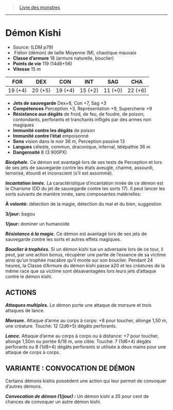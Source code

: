 ﻿> [Livre des monstres](tome_of_beasts.md)

---

# Démon Kishi

- Source: (LDM p79)
-  Fiélon (démon) de taille Moyenne (M), chaotique mauvais
- **Classe d’armure** 18 (armure naturelle, bouclier)
- **Points de vie** 119 (14d8+56)
- **Vitesse** 15 m

|FOR|DEX|CON|INT|SAG|CHA|
|---|---|---|---|---|---|
|19 (+4)|20 (+5)|19 (+4)|15 (+2)|11 (+0)|22 (+6)|

- **Jets de sauvegarde** Dex+8, Con +7, Sag +3
- **Compétences** Perception +3, Représentation +9, Supercherie +9
- **Résistance aux dégâts** de froid, de feu, de foudre, de poison; contondants, perforants et tranchants infligés par des armes non magiques
- **Immunité contre les dégâts** de poison
- **Immunité contre l’état** empoisonné
- **Sens** vision dans le noir 36 m, Perception passive 13
- **Langues** céleste, commun, draconique, infernal, télépathie 36 m
- **Dangerosité** 8 (3 900PX)

**_Bicéphale._** Ce démon est avantagé lors de ses tests de Perception et lors de ses jets de sauvegarde contre les états aveuglé, charmé, assourdi, terrorisé, étourdi et inconscient (s’il est assommé).

**_Incantation innée._** La caractéristique d’incantation innée de ce démon est le Charisme (DD du jet de sauvegarde contre les sorts 17). Il peut lancer les sorts suivants de manière innée, sans composantes matérielles:

**À volonté:** détection de la magie, détection du mal et du bien, suggestion

**3/jour:** bagou

**1/jour:** dominer un humanoïde

**_Résistance à la magie._** Ce démon est avantagé lors de ses jets de sauvegarde contre les sorts et autres effets magiques.

**_Bouclier à trophées._** Si un démon kishi tue un adversaire lors de ce tour, il peut, par une action bonus, récupérer une partie de l’essence de sa victime ainsi qu’un trophée macabre qu’il monte sur son bouclier. Pendant 24 heures, la Classe d’Armure du démon kishi passe à20 et les créatures de la même race que sa victime sont désavantagées lors leurs jets d’attaque contre le démon kishi.

## ACTIONS

**_Attaques multiples._** Le démon porte une attaque de morsure et trois attaques de lance.

**_Morsure._** Attaque d’arme au corps à corps: +8 pour toucher, allonge 1,50 m, une créature. Touché: 12 (2d6+5) dégâts perforants.

**_Lance._** Attaque d’arme au corps à corps ou à distance: +7 pour toucher, allonge 1,50m ou portée 6/18 m, une cible. Touché:
7 (1d6+4) dégâts perforants ou 8 (1d8+4) dégâts perforants si utilisée à deux mains pour une attaque de corps à corps.

## VARIANTE : CONVOCATION DE DÉMON

Certains démons kishis possèdent une action qui leur permet de convoquer d’autres démons.

**_Convocation de démon (1/jour) :_** Un démon kishi a 35 pour cent de chances de convoquer un autre démon kishi.

